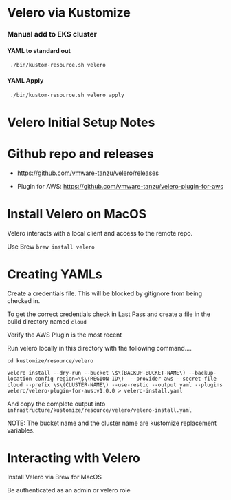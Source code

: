 

# Velero via Kustomize

### Manual add to EKS cluster


#### YAML to standard out
` ./bin/kustom-resource.sh velero`

#### YAML Apply
` ./bin/kustom-resource.sh velero apply`





# Velero Initial Setup Notes

# Github repo and releases

* https://github.com/vmware-tanzu/velero/releases

* Plugin for AWS:  https://github.com/vmware-tanzu/velero-plugin-for-aws


# Install Velero on MacOS

Velero interacts with a local client and access to the remote repo.

Use Brew `brew install velero`

# Creating YAMLs

Create a credentials file.  This will be blocked by gitignore from being checked in.

To get the correct credentials check in Last Pass and create a file in the build directory named `cloud`

Verify the AWS Plugin is the most recent

Run velero locally in this directory with the following command....

```
cd kustomize/resource/velero

velero install --dry-run --bucket \$\(BACKUP-BUCKET-NAME\) --backup-location-config region=\$\(REGION-ID\)  --provider aws --secret-file cloud --prefix \$\(CLUSTER-NAME\) --use-restic --output yaml --plugins velero/velero-plugin-for-aws:v1.0.0 > velero-install.yaml
```
And copy the complete output into `infrastructure/kustomize/resource/velero/velero-install.yaml`

NOTE: The bucket name and the cluster name are kustomize replacement variables.

# Interacting with Velero

Install Velero via Brew for MacOS

Be authenticated as an admin or velero role
